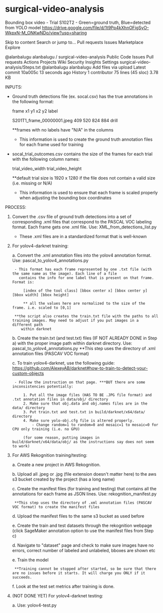 # surgical-video-analysis


Bounding box video - Trial S102T2 - Green=ground truth, Blue=detected from YOLO model
https://drive.google.com/file/d/1t9Pp4kXhnOFigSyO-WkpxN-M_ONKwNDo/view?usp=sharing

Skip to content
Search or jump to…
Pull requests
Issues
Marketplace
Explore
 
@alanbalugu 
alanbalugu
/
surgical-video-analysis
Public
Code
Issues
Pull requests
Actions
Projects
Wiki
Security
Insights
Settings
surgical-video-analysis/Steps.txt
@alanbalugu
alanbalugu Add files via upload
Latest commit 10a005c 13 seconds ago
 History
 1 contributor
75 lines (45 sloc)  3.78 KB
   
INPUTS:

- Ground truth detections file (ex. socal.csv) has the true annotations in the following format:

	frame				x1	y1	x2	y2	label

	S201T1_frame_00000001.jpeg	409	520	824	884	drill

	**frames with no labels have "N/A" in the columns
	
	- This information is used to create the ground truth annotation files for each frame used for training

- socal_trial_outcomes.csv contains the size of the frames for each trial with the following column names:

	trial_video_width	trial_video_height

	**default trial size is 1920 x 1280 if the file does not contain a valid size (i.e. missing or N/A)
	
	- This information is used to ensure that each frame is scaled properly when adjusting the bounding box coordinates

PROCESS:

1. Convert the .csv file of ground truth detections into a set of corresponding .xml files that correspond
   to the PASCAL VOC labeling format. Each frame gets one .xml file. Use: XML_from_detections_list.py
	
	- These .xml files are in a standardized format that is well-known

2. For yolov4-darknet training:

	a. Convert the .xml annotation files into the yolov4 annotation format. Use: pascal_to_yolov4_annotations.py

		- This format has each frame represented by one .txt file (with the same name as the image). Each line of a file
		  contains the info for one label that is present on that frame. Format is:

			[index of the tool class] [bbox center x] [bbox center y] [bbox width] [bbox height]

			** all the values here are normalized to the size of the frame. i.e. scaled to [0,1]

		**the script also creates the train.txt file with the paths to all training images. May need to adjust if you put images in a different path
		   within darknet

	b. Create the train.txt (and test.txt) files (IF NOT ALREADY DONE in Step a) with the proper image path within darknet directory. Use: pascal_to_yolov4_annotations.py
		**This step uses the directory of .xml annotation files (PASCAV VOC format)

	c. To train yolov4-darknet, use the following guide: https://github.com/AlexeyAB/darknet#how-to-train-to-detect-your-custom-objects

		- Follow the instruction on that page. ***BUT there are some inconsistencies potentially:

			1. Put all the image files (HAS TO BE .JPG file format) and .txt annotation files in data/obj/ directory
			2. Make sure that obj.data and obj.names files are in the data/ directory
			3. Put train.txt and test.txt in build/darknet/x64/data/ directory
			4. Make sure yolo-obj.cfg file is altered properly. 
				- Change random=1 to random=0 and mosaic=1 to mosaic=0 for CPU only training (i.e. no GPU)

			(for some reason, putting images in build/darknet/x64/data/obj/ as the instructions say does not seem to work)


3. For AWS Rekognition training/testing:

	a. Create a new project in AWS Rekognition.
	
	b. Upload all .jpeg or .jpg (file extension doesn't matter here) to the aws s3 bucket created by the project (has a long name)
	
	c. Create the manifest files (for training and testing) that contains all the annotations for each frame as JSON lines. Use: rekognition_manifest.py
	
		**This step uses the directory of .xml annotation files (PASCAV VOC format) to create the manifest files
		
	d. Upload the manifest files to the same s3 bucket as used before
	
	e. Create the train and test datasets through the rekognition webpage (click SageMaker annotation option to use the manifest files from Step c)
	
	d. Navigate to "dataset" page and check to make sure images have no errors, correct number of labeled and unlabeled, bboxes are shown etc
	
	e. Train the model
	
		**Training cannot be stopped after started, so be sure that there are no issues before it starts. It will charge you ONLY if it succeeds.
		
	f. Look at the test set metrics after training is done.

4. (NOT DONE YET) For yolov4-darknet testing:

	a. Use: yolov4-test.py 


